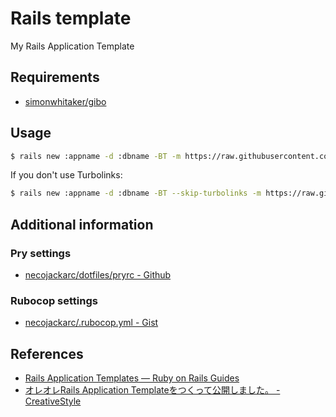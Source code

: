 # Rails template
My Rails Application Template

## Requirements
- [simonwhitaker/gibo](https://github.com/simonwhitaker/gibo)

## Usage
```bash
$ rails new :appname -d :dbname -BT -m https://raw.githubusercontent.com/necojackarc/rails-template/master/template.rb
```

If you don't use Turbolinks:

```bash
$ rails new :appname -d :dbname -BT --skip-turbolinks -m https://raw.githubusercontent.com/necojackarc/rails-template/master/template.rb
```

## Additional information
### Pry settings
- [necojackarc/dotfiles/pryrc - Github](https://github.com/necojackarc/dotfiles/blob/master/pryrc)

### Rubocop settings
- [necojackarc/.rubocop.yml - Gist](https://gist.github.com/necojackarc/f3c8323441b1bfc0d4f4)

## References
- [Rails Application Templates — Ruby on Rails Guides](http://guides.rubyonrails.org/rails_application_templates.html)
- [オレオレRails Application Templateをつくって公開しました。 - CreativeStyle](http://kadoppe.com/archives/2015/04/rails-application-template.html)
